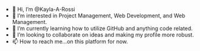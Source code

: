 - 👋 Hi, I’m @Kayla-A-Rossi
- 👀 I’m interested in Project Management, Web Development, and Web Management.
- 🌱 I’m currently learning how to utilize GitHub and anything code related.
- 💞️ I’m looking to collaborate on ideas and making my profile more robust.
- 📫 How to reach me...on this platform for now.

<!---
Kayla-A-Rossi/Kayla-A-Rossi is a ✨ special ✨ repository because its `README.md` (this file) appears on your GitHub profile.
You can click the Preview link to take a look at your changes.
--->
